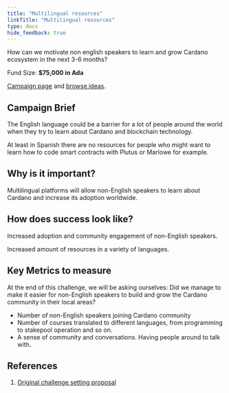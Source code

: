 ```yaml
---
title: "Multilingual resources"
linkTitle: "Multilingual resources"
type: docs
hide_feedback: true
---
```


How can we motivate non english speakers to learn and grow Cardano ecosystem in the next 3-6 months?

Fund Size: **$75,000 in Ada**

[Campaign page](https://cardano.ideascale.com/a/campaign-home/26111) and [browse ideas](https://cardano.ideascale.com/a/ideas/top/campaign-filter/byids/campaigns/26111/stage/unspecified).

## Campaign Brief

The English language could be a barrier for a lot of people around the world when they try to learn about Cardano and blockchain technology.

At least in Spanish there are no resources for people who might want to learn how to code smart contracts with Plutus or Marlowe for example.

## Why is it important?

Multilingual platforms will allow non-English speakers to learn about Cardano and increase its adoption worldwide.

## How does success look like?

Increased adoption and community engagement of non-English speakers.

Increased amount of resources in a variety of languages.

## Key Metrics to measure

At the end of this challenge, we will be asking ourselves: Did we manage to make it easier for non-English speakers to build and grow the Cardano community in their local areas?

- Number of non-English speakers joining Cardano community
- Number of courses translated to different languages, from programming to stakepool operation and so on.
- A sense of community and conversations. Having people around to talk with.
## References

1. [Original challenge setting proposal](https://cardano.ideascale.com/a/dtd/Multilingual-resources/341725-48088)